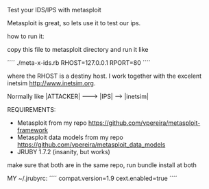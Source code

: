 Test your IDS/IPS with metasploit

Metasploit is great, so lets use it to test our ips.

how to run it:

copy this file to metasploit directory and run it like

´´´´
./meta-x-ids.rb RHOST=127.0.0.1 RPORT=80
´´´´

where the RHOST is a destiny host. I work together with the excelent inetsim http://www.inetsim.org.

Normally like |ATTACKER| ---> |IPS| --> |inetsim|

REQUIREMENTS:

* Metasploit from my repo https://github.com/vpereira/metasploit-framework
* Metasploit data models from my repo https://github.com/vpereira/metasploit_data_models
* JRUBY 1.7.2 (insanity, but works)

make sure that both are in the same repo, run bundle install at both


MY ~/.jrubyrc:
´´´´
compat.version=1.9
cext.enabled=true
´´´´



